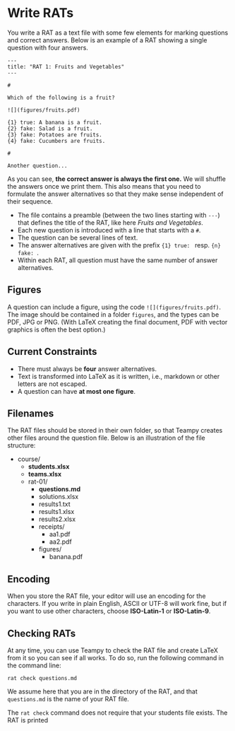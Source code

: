 ---
---

# Write RATs

You write a RAT as a text file with some few elements for marking questions and correct answers.
Below is an example of a RAT showing a single question with four answers.

    ---
    title: "RAT 1: Fruits and Vegetables"
    ---

    #

    Which of the following is a fruit?

    ![](figures/fruits.pdf)

    {1} true: A banana is a fruit.
    {2} fake: Salad is a fruit.
    {3} fake: Potatoes are fruits.
    {4} fake: Cucumbers are fruits.

    #

    Another question...

As you can see, **the correct answer is always the first one.**
We will shuffle the answers once we print them.
This also means that you need to formulate the answer alternatives so that they
make sense independent of their sequence.

* The file contains a preamble (between the two lines starting with `---`) that
defines the title of the RAT, like here *Fruits and Vegetables*.
* Each new question is introduced with a line that starts with a `#`.
* The question can be several lines of text.
* The answer alternatives are given with the prefix `{1} true: ` resp. `{n} fake: `.
* Within each RAT, all question must have the same number of answer alternatives.

## Figures

A question can include a figure, using the code `![](figures/fruits.pdf)`.
The image should be contained in a folder `figures`, and the types can be PDF, JPG or PNG.
(With LaTeX creating the final document, PDF with vector graphics is often the best option.)

## Current Constraints

* There must always be **four** answer alternatives.
* Text is transformed into LaTeX as it is written, i.e., markdown or other letters are not escaped.
* A question can have **at most one figure**.

## Filenames

The RAT files should be stored in their own folder, so that Teampy creates other files around the question file. Below is an illustration of the file structure:

- course/
    - **students.xlsx**
    - **teams.xlsx**
    - rat-01/
        - **questions.md**
        - solutions.xlsx
        - results1.txt
        - results1.xlsx
        - results2.xlsx
        - receipts/
            - aa1.pdf
            - aa2.pdf
        - figures/
            - banana.pdf

## Encoding

When you store the RAT file, your editor will use an encoding for the characters.
If you write in plain English, ASCII or UTF-8 will work fine, but if you want to use other characters,
choose **ISO-Latin-1** or **ISO-Latin-9**.

## Checking RATs

At any time, you can use Teampy to check the RAT file and create LaTeX from it so you can see if all works.
To do so, run the following command in the command line:

    rat check questions.md

We assume here that you are in the directory of the RAT, and that `questions.md` is the name of your RAT file.

The `rat check` command does not require that your students file exists. The RAT is printed
